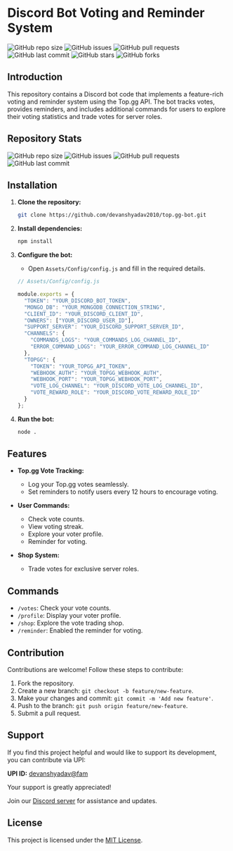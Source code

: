 # Discord Bot Voting and Reminder System

![GitHub repo size](https://img.shields.io/github/repo-size/devanshyadav2010/top.gg-bot)
![GitHub issues](https://img.shields.io/github/issues/devanshyadav2010/top.gg-bot)
![GitHub pull requests](https://img.shields.io/github/issues-pr/devanshyadav2010/top.gg-bot)
![GitHub last commit](https://img.shields.io/github/last-commit/devanshyadav2010/top.gg-bot)
![GitHub stars](https://img.shields.io/github/stars/devanshyadav2010/top.gg-bot?style=social)
![GitHub forks](https://img.shields.io/github/forks/devanshyadav2010/top.gg-bot?style=social)

## Introduction

This repository contains a Discord bot code that implements a feature-rich voting and reminder system using the Top.gg API. The bot tracks votes, provides reminders, and includes additional commands for users to explore their voting statistics and trade votes for server roles.

## Repository Stats

![GitHub repo size](https://img.shields.io/github/repo-size/devanshyadav2010/top.gg-bot)
![GitHub issues](https://img.shields.io/github/issues/devanshyadav2010/top.gg-bot)
![GitHub pull requests](https://img.shields.io/github/issues-pr/devanshyadav2010/top.gg-bot)
![GitHub last commit](https://img.shields.io/github/last-commit/devanshyadav2010/top.gg-bot)

## Installation

1. **Clone the repository:**
   ```bash
   git clone https://github.com/devanshyadav2010/top.gg-bot.git
   ```

2. **Install dependencies:**
   ```bash
   npm install
   ```

3. **Configure the bot:**
   - Open `Assets/Config/config.js` and fill in the required details.

   ```javascript
   // Assets/Config/config.js
   
   module.exports = {
     "TOKEN": "YOUR_DISCORD_BOT_TOKEN",
     "MONGO_DB": "YOUR_MONGODB_CONNECTION_STRING",
     "CLIENT_ID": "YOUR_DISCORD_CLIENT_ID",
     "OWNERS": ["YOUR_DISCORD_USER_ID"],
     "SUPPORT_SERVER": "YOUR_DISCORD_SUPPORT_SERVER_ID",
     "CHANNELS": {
       "COMMANDS_LOGS": "YOUR_COMMANDS_LOG_CHANNEL_ID",
       "ERROR_COMMAND_LOGS": "YOUR_ERROR_COMMAND_LOG_CHANNEL_ID"
     },
     "TOPGG": {
       "TOKEN": "YOUR_TOPGG_API_TOKEN",
       "WEBHOOK_AUTH": "YOUR_TOPGG_WEBHOOK_AUTH",
       "WEBHOOK_PORT": "YOUR_TOPGG_WEBHOOK_PORT",
       "VOTE_LOG_CHANNEL": "YOUR_DISCORD_VOTE_LOG_CHANNEL_ID",
       "VOTE_REWARD_ROLE": "YOUR_DISCORD_VOTE_REWARD_ROLE_ID"
     }
   };
   ```

4. **Run the bot:**
   ```bash
   node .
   ```

## Features

- **Top.gg Vote Tracking:**
  - Log your Top.gg votes seamlessly.
  - Set reminders to notify users every 12 hours to encourage voting.

- **User Commands:**
  - Check vote counts.
  - View voting streak.
  - Explore your voter profile.
  - Reminder for voting.

- **Shop System:**
  - Trade votes for exclusive server roles.

## Commands

- `/votes`: Check your vote counts.
- `/profile`: Display your voter profile.
- `/shop`: Explore the vote trading shop.
- `/reminder`: Enabled the reminder for voting.

## Contribution

Contributions are welcome! Follow these steps to contribute:

1. Fork the repository.
2. Create a new branch: `git checkout -b feature/new-feature`.
3. Make your changes and commit: `git commit -m 'Add new feature'`.
4. Push to the branch: `git push origin feature/new-feature`.
5. Submit a pull request.

## Support

If you find this project helpful and would like to support its development, you can contribute via UPI:

**UPI ID:** [devanshyadav@fam](upi://pay?pa=devanshyadav@fam)

Your support is greatly appreciated!


Join our [Discord server](https://discord.gg/ugFeSdVxBh) for assistance and updates.

## License

This project is licensed under the [MIT License](LICENSE).
